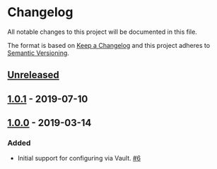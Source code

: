 # Changelog

All notable changes to this project will be documented in this file.

The format is based on [Keep a Changelog](http://keepachangelog.com/)
and this project adheres to [Semantic Versioning](http://semver.org/).

## [Unreleased](https://github.com/atomist/automation-client-ext-vault/compare/1.0.1...HEAD)

## [1.0.1](https://github.com/atomist/automation-client-ext-vault/compare/1.0.0...1.0.1) - 2019-07-10

## [1.0.0](https://github.com/atomist/automation-client-ext-vault/tree/1.0.0) - 2019-03-14

### Added

-   Initial support for configuring via Vault. [#6](https://github.com/atomist/automation-client-ext-vault/issues/6)
